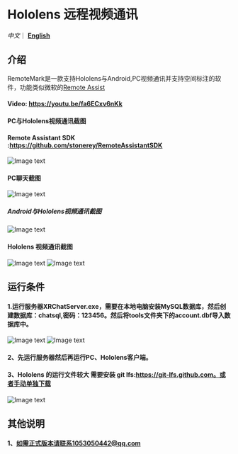 # Hololens 远程视频通讯

*中文*｜ [**English**](README_en.md) 

## 介绍
RemoteMark是一款支持Hololens与Android,PC视频通讯并支持空间标注的软件，功能类似微软的[Remote Assist](https://docs.microsoft.com/en-us/dynamics365/mixed-reality/remote-assist/ra-overview)
#### Video: https://youtu.be/fa6ECxv6nKk
#### PC与Hololens视频通讯截图
#### Remote Assistant SDK :https://github.com/stonerey/RemoteAssistantSDK
![Image text](Image/pc.jpg)
#### PC聊天截图
![Image text](Image/pc_chat.jpg)
##### Android与Hololens视频通讯截图
![Image text](Image/android.jpg)
#### Hololens 视频通讯截图
![Image text](Image/hls.jpg)
![Image text](Image/hls2.jpg)
## 运行条件

#### 1.运行服务器XRChatServer.exe，需要在本地电脑安装MySQL数据库，然后创建数据库：chatsql,密码：123456。然后将tools文件夹下的account.dbf导入数据库中。
![Image text](Image/sqlset.png)
![Image text](Image/SQL.png)
#### 2、先运行服务器然后再运行PC、Hololens客户端。
#### 3、Hololens 的运行文件较大 需要安装 git lfs:https://git-lfs.github.com。或者手动单独下载
![Image text](Image/hlsload.jpg)
## 其他说明
#### 1、如需正式版本请联系1053050442@qq.com
